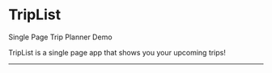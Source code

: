 # TripList
Single Page Trip Planner Demo

TripList is a single page app that shows you your upcoming trips!


---------------------------------

